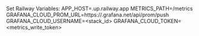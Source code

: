 Set Railway Variables:
APP_HOST=<your-app>.up.railway.app
METRICS_PATH=/metrics
GRAFANA_CLOUD_PROM_URL=https://<stack>.grafana.net/api/prom/push
GRAFANA_CLOUD_USERNAME=<stack_id>
GRAFANA_CLOUD_TOKEN=<metrics_write_token>
